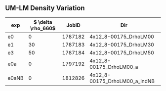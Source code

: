 
## UM-LM Density Variation

exp    | $ \delta \rho_660$  | JobID | Dir
---    | ---|:-: |---
e0     |  0| 1787182 | 4x12_8-00175_DrhoLM00
e1     | 30| 1787183 | 4x12_8-00175_DrhoLM30
e3     | 50| 1787184 | 4x12_8-00175_DrhoLM50
e0a    |  0| 1797192 | 4x12_8-00175_DrhoLM00_a
e0aNB  |  0| 1812826 | 4x12_8-00175_DrhoLM00_a_indNB
